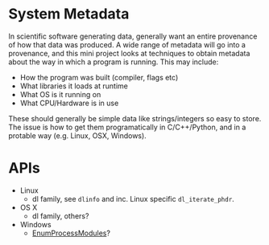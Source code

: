 System Metadata
===============

In scientific software generating data, generally want an entire
provenance of how that data was produced. A wide range of metadata
will go into a provenance, and this mini project looks at techniques
to obtain metadata about the way in which a program is running.
This may include:

- How the program was built (compiler, flags etc)
- What libraries it loads at runtime
- What OS is it running on
- What CPU/Hardware is in use

These should generally be simple data like strings/integers so easy to
store. The issue is how to get them programatically in C/C++/Python,
and in a protable way (e.g. Linux, OSX, Windows).

APIs
====
- Linux
  - dl family, see `dlinfo` and inc. Linux specific `dl_iterate_phdr`.
- OS X
  - dl family, others?
- Windows
  - [EnumProcessModules](http://syprog.blogspot.co.uk/2011/12/listing-loaded-shared-objects-in-linux.html)?


